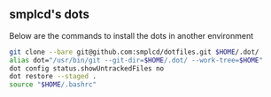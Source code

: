## smplcd's dots

Below are the commands to install the dots in another environment
```sh
git clone --bare git@github.com:smplcd/dotfiles.git $HOME/.dot/
alias dot="/usr/bin/git --git-dir=$HOME/.dot/ --work-tree=$HOME"
dot config status.showUntrackedFiles no
dot restore --staged .
source "$HOME/.bashrc"
```
